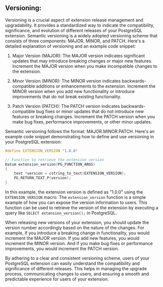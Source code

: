 ## Versioning:
Versioning is a crucial aspect of extension release management and upgradability. It provides a standardized way to indicate the compatibility, significance, and evolution of different releases of your PostgreSQL extension. Semantic versioning is a widely adopted versioning scheme that consists of three components: MAJOR, MINOR, and PATCH. Here's a detailed explanation of versioning and an example code snippet:

1. Major Version (MAJOR): The MAJOR version indicates significant updates that may introduce breaking changes or major new features. Increment the MAJOR version when you make incompatible changes to the extension.

2. Minor Version (MINOR): The MINOR version indicates backwards-compatible additions or enhancements to the extension. Increment the MINOR version when you add new functionality or introduce improvements that do not break existing functionality.

3. Patch Version (PATCH): The PATCH version indicates backwards-compatible bug fixes or minor updates that do not introduce new features or breaking changes. Increment the PATCH version when you make bug fixes, performance improvements, or other minor updates.

Semantic versioning follows the format: MAJOR.MINOR.PATCH. Here's an example code snippet demonstrating how to define and use versioning in your PostgreSQL extension:

```c
#define EXTENSION_VERSION "1.0.0"

// Function to retrieve the extension version
Datum extension_version(PG_FUNCTION_ARGS)
{
    text *version = cstring_to_text(EXTENSION_VERSION);
    PG_RETURN_TEXT_P(version);
}
```

In this example, the extension version is defined as "1.0.0" using the `EXTENSION_VERSION` macro. The `extension_version` function is a simple example of how you can expose the version information to users. This function can be used to retrieve the version of the extension by executing a query like `SELECT extension_version();` in PostgreSQL.

When releasing new versions of your extension, you should update the version number accordingly based on the nature of the changes. For example, if you introduce a breaking change in functionality, you would increment the MAJOR version. If you add new features, you would increment the MINOR version. And if you make bug fixes or performance improvements, you would increment the PATCH version.

By adhering to a clear and consistent versioning scheme, users of your PostgreSQL extension can easily understand the compatibility and significance of different releases. This helps in managing the upgrade process, communicating changes to users, and ensuring a smooth and predictable experience for users of your extension.
